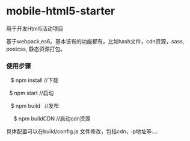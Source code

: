 # mobile-html5-starter
用于开发Html5活动项目

基于webpack,es6。基本该有的功能都有，比如hash文件，cdn资源，sass, postcss, 静态资源打包。


### 使用步骤

    $ npm install  //下载
    
  
    $ npm start    //启动
    
  
    $ npm build    //发布
    
  
    $ npm buildCDN  //启动cdn资源
  


具体配置可以在build/config.js 文件修改，包括cdn，ip地址等....
